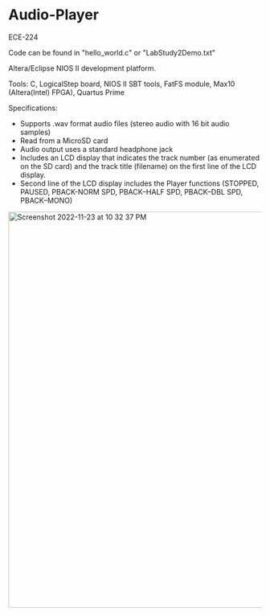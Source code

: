 # Audio-Player
ECE-224

Code can be found in "hello_world.c" or "LabStudy2Demo.txt"

Altera/Eclipse NIOS II development platform.

Tools: C, LogicalStep board, NIOS II SBT tools, FatFS module, Max10 (Altera(Intel) FPGA), Quartus Prime

Specifications:
- Supports .wav format audio files (stereo audio with 16 bit audio samples)
- Read from a MicroSD card
- Audio output uses a standard headphone jack
- Includes an LCD display that indicates the track number (as enumerated on
  the SD card) and the track title (filename) on the first line of the LCD display. 
- Second line of the LCD display includes the Player functions (STOPPED, PAUSED, PBACK-NORM SPD,
  PBACK–HALF SPD, PBACK–DBL SPD, PBACK–MONO)
  
  
<img width="788" alt="Screenshot 2022-11-23 at 10 32 37 PM" src="https://user-images.githubusercontent.com/102771088/203688019-88a43930-f22d-404b-9b9d-887e8c7be429.png">
